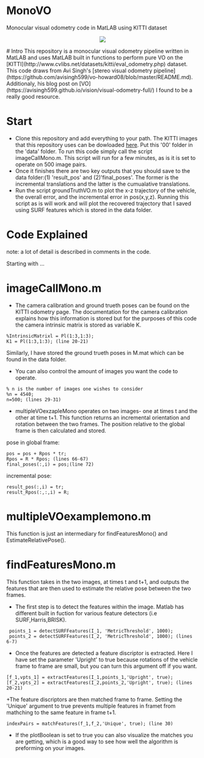 # MonoVO
Monocular visual odometry code in MatLAB using KITTI dataset
<p align="center">
  <img src="https://github.com/laurachrobak/MonoVO/blob/master/images/VOplot.png?raw=true"/>
</p>
# Intro
This repository is a monocular visual odometry pipeline written in MatLAB and uses MatLAB built in functions to perform pure VO on the [KITTI](http://www.cvlibs.net/datasets/kitti/eval_odometry.php) dataset. This code draws from Avi Singh's [stereo visual odometry pipeline](https://github.com/avisingh599/vo-howard08/blob/master/README.md). Additionaly, his blog post on [VO](https://avisingh599.github.io/vision/visual-odometry-full/) I found to be a really good resource.

# Start
+ Clone this repository and add everything to your path. The KITTI images that this repository uses can be dowloaded [here](https://umich.box.com/s/6w93aipmshjyjropkrd8ouzk17iamyaj). Put this '00' folder in the 'data' folder. To run this code simply call the script imageCallMono.m. This script will run for a few minutes, as is it is set to operate on 500 image pairs. 
+ Once it finishes there are two key outputs that you should save to the data folder:(1) 'result_pos' and (2)'final_poses'. The former is the incremental translations and the latter is the cumualative translations. 
+ Run the script groundTruthVO.m to plot the x-z trajectory of the vehicle, the overall error, and the incremental error in pos(x,y,z). Running this script as is will work and will plot the recovered trajectory that I saved using SURF features which is stored in the data folder. 

# Code Explained
note: a lot of detail is described in comments in the code.

Starting with ...

# imageCallMono.m

+ The camera calibration and ground trueth poses can be found on the KITTI odometry page. The documentation for the camera calibration explains how this information is stored but for the purposes of this code the camera intrinsic matrix is stored as variable K. 
```
%IntrinsicMatrixl = Pl(1:3,1:3);
K1 = Pl(1:3,1:3); (line 20-21)
```
Similarly, I have stored the ground trueth poses in M.mat which can be found in the data folder. 

+ You can also control the amount of images you want the code to operate. 
```
% n is the number of images one wishes to consider
%n = 4540;
n=500; (lines 29-31)
```
+ multipleVOexzapleMono operates on two images- one at times t and the other at time t+1. This function returns an incremental orientation and rotation between the two frames. The position relative to the global frame is then calculated and stored. 

pose in global frame:
```
pos = pos + Rpos * tr;
Rpos = R * Rpos; (lines 66-67)
final_poses(:,i) = pos;(line 72)
```
incremental pose:
```
result_pos(:,i) = tr;
result_Rpos(:,:,i) = R;
```
# multipleVOexamplemono.m
This function is just an intermediary for findFeaturesMono() and EstimateRelativePose().

# findFeaturesMono.m

This function takes in the two images, at times t and t+1, and outputs the features that are then used to estimate the relative pose between the two frames. 

+ The first step is to detect the features within the image. Matlab has different built in fuction for various feature detectors (i.e SURF,Harris,BRISK).
```
 points_1 = detectSURFFeatures(I_1, 'MetricThreshold', 1000);
 points_2 = detectSURFFeatures(I_2, 'MetricThreshold', 1000); (lines 6-7)
 ```
+ Once the features are detected a feature discriptor is extracted. Here I have set the parameter 'Upright' to true because rotations of the vehicle frame to frame are small, but you can turn this argument off if you want. 
```
[f_1,vpts_1] = extractFeatures(I_1,points_1,'Upright', true);
[f_2,vpts_2] = extractFeatures(I_2,points_2,'Upright', true); (lines 20-21)
```
+The feature discriptors are then matched frame to frame. Setting the 'Unique' argument to true prevents multiple features in framet from mathching to the same feature in frame t+1.  
```
indexPairs = matchFeatures(f_1,f_2,'Unique', true); (line 30)
```
+ If the plotBoolean is set to true you can also visualize the matches you are getting, which is a good way to see how well the algorithm is preforming on your images. 
